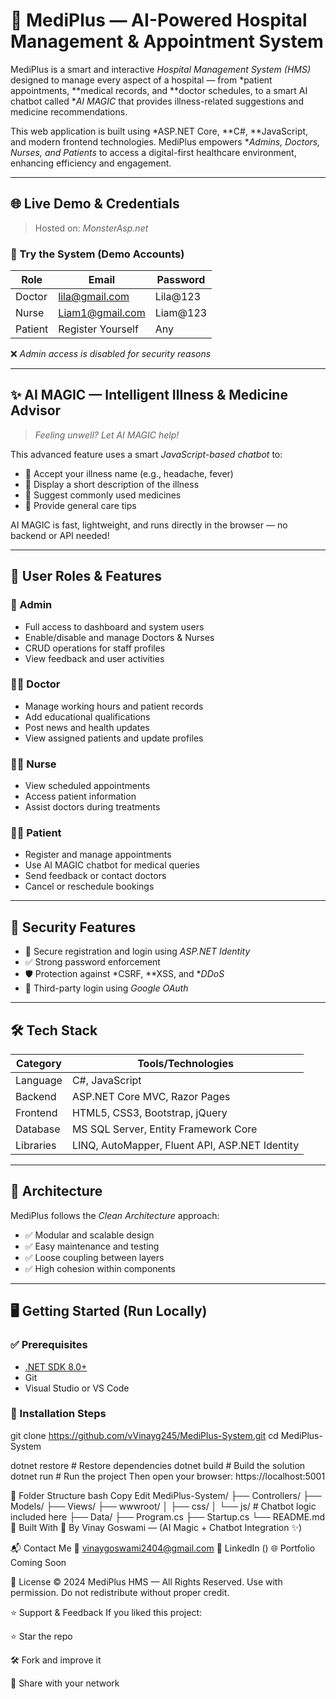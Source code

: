 # 💊 MediPlus — AI-Powered Hospital Management & Appointment System

MediPlus is a smart and interactive *Hospital Management System (HMS)* designed to manage every aspect of a hospital — from *patient appointments, **medical records, and **doctor schedules, to a smart AI chatbot called **AI MAGIC* that provides illness-related suggestions and medicine recommendations.

This web application is built using *ASP.NET Core, **C#, **JavaScript, and modern frontend technologies. MediPlus empowers **Admins, Doctors, Nurses, and Patients* to access a digital-first healthcare environment, enhancing efficiency and engagement.

---

## 🌐 Live Demo & Credentials

> Hosted on: *MonsterAsp.net*

### 🧪 Try the System (Demo Accounts)

| Role    | Email               | Password   |
|---------|---------------------|------------|
| Doctor  | lila@gmail.com      | Lila@123   |
| Nurse   | Liam1@gmail.com     | Liam@123   |
| Patient | Register Yourself   | Any        |

❌ *Admin access is disabled for security reasons*

---

## ✨ AI MAGIC — Intelligent Illness & Medicine Advisor

> *Feeling unwell? Let AI MAGIC help!*

This advanced feature uses a smart *JavaScript-based chatbot* to:

- 🧠 Accept your illness name (e.g., headache, fever)
- 📖 Display a short description of the illness
- 💊 Suggest commonly used medicines
- 🧘 Provide general care tips

AI MAGIC is fast, lightweight, and runs directly in the browser — no backend or API needed!

---

## 👥 User Roles & Features

### 🔧 Admin
- Full access to dashboard and system users
- Enable/disable and manage Doctors & Nurses
- CRUD operations for staff profiles
- View feedback and user activities

### 👨‍⚕ Doctor
- Manage working hours and patient records
- Add educational qualifications
- Post news and health updates
- View assigned patients and update profiles

### 👩‍⚕ Nurse
- View scheduled appointments
- Access patient information
- Assist doctors during treatments

### 🧑‍💼 Patient
- Register and manage appointments
- Use AI MAGIC chatbot for medical queries
- Send feedback or contact doctors
- Cancel or reschedule bookings

---

## 🔐 Security Features

- 🔐 Secure registration and login using *ASP.NET Identity*
- ✅ Strong password enforcement
- 🛡 Protection against *CSRF, **XSS, and **DDoS*
- 🔑 Third-party login using *Google OAuth*

---

## 🛠 Tech Stack

| Category         | Tools/Technologies                            |
|------------------|------------------------------------------------|
| Language         | C#, JavaScript                                |
| Backend          | ASP.NET Core MVC, Razor Pages                |
| Frontend         | HTML5, CSS3, Bootstrap, jQuery               |
| Database         | MS SQL Server, Entity Framework Core         |
| Libraries        | LINQ, AutoMapper, Fluent API, ASP.NET Identity|

---

## 🧱 Architecture

MediPlus follows the *Clean Architecture* approach:

- ✅ Modular and scalable design
- ✅ Easy maintenance and testing
- ✅ Loose coupling between layers
- ✅ High cohesion within components

---

## 🖥 Getting Started (Run Locally)

### ✅ Prerequisites
- [.NET SDK 8.0+](https://dotnet.microsoft.com/)
- Git
- Visual Studio or VS Code

### 🚀 Installation Steps


git clone https://github.com/vVinayg245/MediPlus-System.git
cd MediPlus-System

dotnet restore   # Restore dependencies
dotnet build     # Build the solution
dotnet run       # Run the project
Then open your browser: https://localhost:5001

📁 Folder Structure
bash
Copy
Edit
MediPlus-System/
├── Controllers/
├── Models/
├── Views/
├── wwwroot/
│   ├── css/
│   └── js/         # Chatbot logic included here
├── Data/
├── Program.cs
├── Startup.cs
└── README.md
👤 Built With 💙 By
Vinay Goswami — (AI Magic + Chatbot Integration ✨)

📬 Contact Me
📧 vinaygoswami2404@gmail.com
🔗 LinkedIn ()
🌐 Portfolio Coming Soon

📄 License
© 2024 MediPlus HMS — All Rights Reserved.
Use with permission. Do not redistribute without proper credit.

⭐ Support & Feedback
If you liked this project:

⭐ Star the repo

🛠 Fork and improve it

💬 Share with your network
